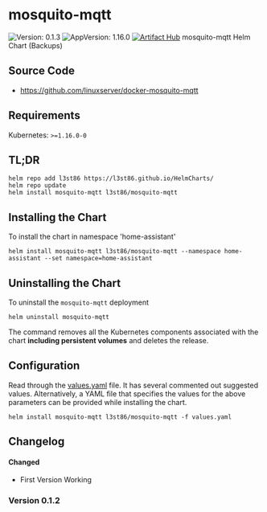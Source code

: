# mosquito-mqtt

![Version: 0.1.3](https://img.shields.io/badge/Version-0.1.3-informational?style=flat-square) ![AppVersion: 1.16.0](https://img.shields.io/badge/AppVersion-1.16.0-informational?style=flat-square)
[![Artifact Hub](https://img.shields.io/endpoint?url=https://artifacthub.io/badge/repository/helm-l3st86)](https://artifacthub.io/packages/search?repo=helm-l3st86)
mosquito-mqtt Helm Chart (Backups)

## Source Code

* <https://github.com/linuxserver/docker-mosquito-mqtt>

## Requirements

Kubernetes: `>=1.16.0-0`

## TL;DR

```console
helm repo add l3st86 https://l3st86.github.io/HelmCharts/
helm repo update
helm install mosquito-mqtt l3st86/mosquito-mqtt
```

## Installing the Chart

To install the chart in namespace 'home-assistant'
```console
helm install mosquito-mqtt l3st86/mosquito-mqtt --namespace home-assistant --set namespace=home-assistant
```

## Uninstalling the Chart

To uninstall the `mosquito-mqtt` deployment

```console
helm uninstall mosquito-mqtt
```

The command removes all the Kubernetes components associated with the chart **including persistent volumes** and deletes the release.

## Configuration

Read through the [values.yaml](./values.yaml) file. It has several commented out suggested values.
Alternatively, a YAML file that specifies the values for the above parameters can be provided while installing the chart.

```console
helm install mosquito-mqtt l3st86/mosquito-mqtt -f values.yaml
```

## Changelog

#### Changed

* First Version Working

### Version 0.1.2

